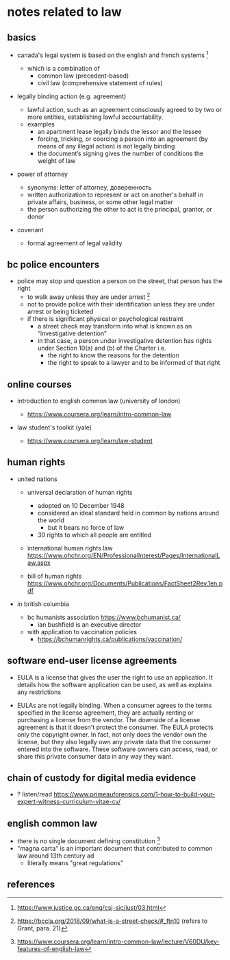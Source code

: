 # notes related to law


## basics

- canada's legal system is based on the english and french systems [^1]
  - which is a combination of 
    - common law (precedent-based)
    - civil law (comprehensive statement of rules)

- legally binding action (e.g. agreement)
  - lawful action, such as an agreement consciously agreed to by two or more entities, establishing lawful accountability. 
  - examples
    - an apartment lease legally binds the lessor and the lessee
    - forcing, tricking, or coercing a person into an agreement (by means of any illegal action) is not legally binding 
    - the document’s signing gives the number of conditions the weight of law

- power of attorney
  - synonyms: letter of attorney, доверенность
  - written authorization to represent or act on another's behalf in private affairs, business, or some other legal matter
  - the person authorizing the other to act is the principal, grantor, or donor

- covenant 
  - formal agreement of legal validity


## bc police encounters

- police may stop and question a person on the street, that person has the right
  - to walk away unless they are under arrest [^2] 
  - not to provide police with their identification unless they are under arrest or being ticketed
  - if there is significant physical or psychological restraint
    - a street check may transform into what is known as an “investigative detention”
    - in that case, a person under investigative detention has rights under Section 10(a) and (b) of the Charter i.e.
      - the right to know the reasons for the detention
      - the right to speak to a lawyer and to be informed of that right


## online courses

- introduction to english common law (university of london)
  - https://www.coursera.org/learn/intro-common-law

- law student's toolkit (yale)
  - https://www.coursera.org/learn/law-student


## human rights

- united nations
  - universal declaration of human rights
    - adopted on 10 December 1948
    - considered an ideal standard held in common by nations around the world
      - but it bears no force of law
    - 30 rights to which all people are entitled

  - international human rights law https://www.ohchr.org/EN/ProfessionalInterest/Pages/InternationalLaw.aspx
  - bill of human rights https://www.ohchr.org/Documents/Publications/FactSheet2Rev.1en.pdf

- in british columbia 
  - bc humanists association https://www.bchumanist.ca/
    - ian bushfield is an executive director
  - with application to vaccination policies
    - https://bchumanrights.ca/publications/vaccination/


## software end-user license agreements

- EULA is a license that gives the user the right to use an application. It details how the software application can be used, as well as explains any restrictions

- EULAs are not legally binding. When a consumer agrees to the terms specified in the license agreement, they are actually renting or purchasing a license from the vendor. The downside of a license agreement is that it doesn't protect the consumer. The EULA protects only the copyright owner. In fact, not only does the vendor own the license, but they also legally own any private data that the consumer entered into the software. These software owners can access, read, or share this private consumer data in any way they want.


## chain of custody for digital media evidence

- ? listen/read https://www.primeauforensics.com/1-how-to-build-your-expert-witness-curriculum-vitae-cv/


## english common law

- there is no single document defining constitution [^3]
- "magna carta" is an important document that contributed to common law around 13th century ad
  - literally means "great regulations"


## references

[^1]: https://www.justice.gc.ca/eng/csj-sjc/just/03.html
[^2]: https://bccla.org/2018/09/what-is-a-street-check/#_ftn10 (refers to Grant, para. 21)
[^3]: https://www.coursera.org/learn/intro-common-law/lecture/V60DU/key-features-of-english-law
